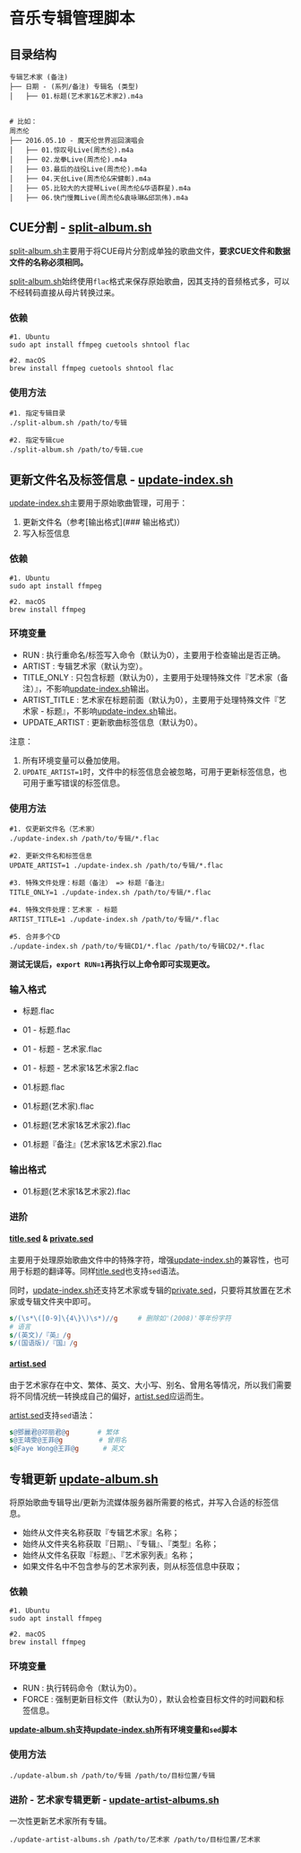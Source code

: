 # 音乐专辑管理脚本

## 目录结构

```
专辑艺术家 (备注)
├── 日期 - (系列/备注) 专辑名 (类型)
│   ├── 01.标题(艺术家1&艺术家2).m4a


# 比如：
周杰伦
├── 2016.05.10 - 魔天伦世界巡回演唱会
│   ├── 01.惊叹号Live(周杰伦).m4a
│   ├── 02.龙拳Live(周杰伦).m4a
│   ├── 03.最后的战役Live(周杰伦).m4a
│   ├── 04.天台Live(周杰伦&宋健彰).m4a
│   ├── 05.比较大的大提琴Live(周杰伦&华语群星).m4a
│   ├── 06.快门慢舞Live(周杰伦&袁咏琳&邱凯伟).m4a
```

## CUE分割 - [split-album.sh](split-album.sh)

[split-album.sh](split-album.sh)主要用于将CUE母片分割成单独的歌曲文件，**要求CUE文件和数据文件的名称必须相同。**

[split-album.sh](split-album.sh)始终使用`flac`格式来保存原始歌曲，因其支持的音频格式多，可以不经转码直接从母片转换过来。

### 依赖

```shell
#1. Ubuntu 
sudo apt install ffmpeg cuetools shntool flac

#2. macOS
brew install ffmpeg cuetools shntool flac
```

### 使用方法

```shell
#1. 指定专辑目录
./split-album.sh /path/to/专辑

#2. 指定专辑cue
./split-album.sh /path/to/专辑.cue
```

## 更新文件名及标签信息 - [update-index.sh](update-index.sh)

[update-index.sh](update-index.sh)主要用于原始歌曲管理，可用于：

1. 更新文件名（参考[输出格式](### 输出格式)）
2. 写入标签信息

### 依赖

```shell
#1. Ubuntu 
sudo apt install ffmpeg

#2. macOS
brew install ffmpeg
```

### 环境变量

* RUN           : 执行重命名/标签写入命令（默认为0），主要用于检查输出是否正确。
* ARTIST        : 专辑艺术家（默认为空）。
* TITLE_ONLY    : 只包含标题（默认为0），主要用于处理特殊文件『艺术家（备注）』，不影响[update-index.sh](update-index.sh)输出。
* ARTIST_TITLE  : 艺术家在标题前面（默认为0），主要用于处理特殊文件『艺术家 - 标题』，不影响[update-index.sh](update-index.sh)输出。
* UPDATE_ARTIST : 更新歌曲标签信息（默认为0）。

注意：

1. 所有环境变量可以叠加使用。
2. `UPDATE_ARTIST=1`时，文件中的标签信息会被忽略，可用于更新标签信息，也可用于重写错误的标签信息。

### 使用方法

```shell
#1. 仅更新文件名（艺术家）
./update-index.sh /path/to/专辑/*.flac

#2. 更新文件名和标签信息
UPDATE_ARTIST=1 ./update-index.sh /path/to/专辑/*.flac

#3. 特殊文件处理：标题（备注） => 标题『备注』
TITLE_ONLY=1 ./update-index.sh /path/to/专辑/*.flac

#4. 特殊文件处理：艺术家 - 标题
ARTIST_TITLE=1 ./update-index.sh /path/to/专辑/*.flac

#5. 合并多个CD
./update-index.sh /path/to/专辑CD1/*.flac /path/to/专辑CD2/*.flac
```

**测试无误后，`export RUN=1`再执行以上命令即可实现更改。**

### 输入格式

* 标题.flac
* 01 - 标题.flac
* 01 - 标题 - 艺术家.flac
* 01 - 标题 - 艺术家1&艺术家2.flac

* 01.标题.flac
* 01.标题(艺术家).flac
* 01.标题(艺术家1&艺术家2).flac
* 01.标题『备注』(艺术家1&艺术家2).flac

### 输出格式

* 01.标题(艺术家1&艺术家2).flac

### 进阶

#### [title.sed](title.sed) & [private.sed]()

主要用于处理原始歌曲文件中的特殊字符，增强[update-index.sh](update-index.sh)的兼容性，也可用于标题的翻译等。同样[title.sed](title.sed)也支持`sed`语法。

同时，[update-index.sh](update-index.sh)还支持艺术家或专辑的[private.sed]()，只要将其放置在艺术家或专辑文件夹中即可。

```sed
s/(\s*\([0-9]\{4\}\)\s*)//g     # 删除如'(2008)'等年份字符
# 语言
s/(英文)/『英』/g
s/(国语版)/『国』/g
```

#### [artist.sed](artist.sed)

由于艺术家存在中文、繁体、英文、大小写、别名、曾用名等情况，所以我们需要将不同情况统一转换成自己的偏好，[artist.sed](artist.sed)应运而生。

[artist.sed](artist.sed)支持`sed`语法：

```sed
s@鄧麗君@邓丽君@g       # 繁体
s@王靖雯@王菲@g         # 曾用名
s@Faye Wong@王菲@g      # 英文
```

## 专辑更新 [update-album.sh](update-album.sh)

将原始歌曲专辑导出/更新为流媒体服务器所需要的格式，并写入合适的标签信息。

* 始终从文件夹名称获取『专辑艺术家』名称；
* 始终从文件夹名称获取『日期』、『专辑』、『类型』名称；
* 始终从文件名获取『标题』、『艺术家列表』名称；
* 如果文件名中不包含参与的艺术家列表，则从标签信息中获取；

### 依赖

```shell
#1. Ubuntu 
sudo apt install ffmpeg

#2. macOS
brew install ffmpeg
```

### 环境变量

* RUN           : 执行转码命令（默认为0）。
* FORCE         : 强制更新目标文件（默认为0），默认会检查目标文件的时间戳和标签信息。

**[update-album.sh](update-album.sh)支持[update-index.sh](update-index.sh)所有环境变量和`sed`脚本**

### 使用方法

```shell
./update-album.sh /path/to/专辑 /path/to/目标位置/专辑
```

### 进阶 - 艺术家专辑更新 - [update-artist-albums.sh](update-artist-albums.sh)

一次性更新艺术家所有专辑。

```shell
./update-artist-albums.sh /path/to/艺术家 /path/to/目标位置/艺术家
```